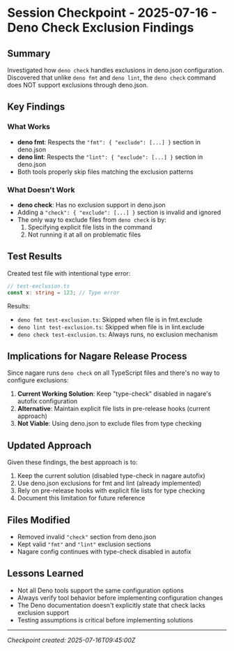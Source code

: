 # Session Checkpoint - 2025-07-16 - Deno Check Exclusion Findings

## Summary

Investigated how `deno check` handles exclusions in deno.json configuration. Discovered that unlike `deno fmt` and
`deno lint`, the `deno check` command does NOT support exclusions through deno.json.

## Key Findings

### What Works

- **deno fmt**: Respects the `"fmt": { "exclude": [...] }` section in deno.json
- **deno lint**: Respects the `"lint": { "exclude": [...] }` section in deno.json
- Both tools properly skip files matching the exclusion patterns

### What Doesn't Work

- **deno check**: Has no exclusion support in deno.json
- Adding a `"check": { "exclude": [...] }` section is invalid and ignored
- The only way to exclude files from `deno check` is by:
  1. Specifying explicit file lists in the command
  2. Not running it at all on problematic files

## Test Results

Created test file with intentional type error:

```typescript
// test-exclusion.ts
const x: string = 123; // Type error
```

Results:

- `deno fmt test-exclusion.ts`: Skipped when file is in fmt.exclude
- `deno lint test-exclusion.ts`: Skipped when file is in lint.exclude
- `deno check test-exclusion.ts`: Always runs, no exclusion mechanism

## Implications for Nagare Release Process

Since nagare runs `deno check` on all TypeScript files and there's no way to configure exclusions:

1. **Current Working Solution**: Keep "type-check" disabled in nagare's autofix configuration
2. **Alternative**: Maintain explicit file lists in pre-release hooks (current approach)
3. **Not Viable**: Using deno.json to exclude files from type checking

## Updated Approach

Given these findings, the best approach is to:

1. Keep the current solution (disabled type-check in nagare autofix)
2. Use deno.json exclusions for fmt and lint (already implemented)
3. Rely on pre-release hooks with explicit file lists for type checking
4. Document this limitation for future reference

## Files Modified

- Removed invalid `"check"` section from deno.json
- Kept valid `"fmt"` and `"lint"` exclusion sections
- Nagare config continues with type-check disabled in autofix

## Lessons Learned

- Not all Deno tools support the same configuration options
- Always verify tool behavior before implementing configuration changes
- The Deno documentation doesn't explicitly state that check lacks exclusion support
- Testing assumptions is critical before implementing solutions

---

*Checkpoint created: 2025-07-16T09:45:00Z*
